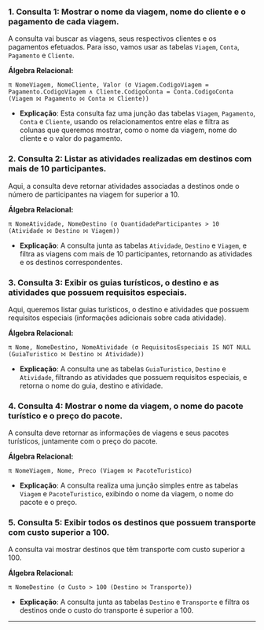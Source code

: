 ### 1. **Consulta 1: Mostrar o nome da viagem, nome do cliente e o pagamento de cada viagem.**

A consulta vai buscar as viagens, seus respectivos clientes e os pagamentos efetuados. Para isso, vamos usar as tabelas `Viagem`, `Conta`, `Pagamento` e `Cliente`.

**Álgebra Relacional:**

```plaintext
π NomeViagem, NomeCliente, Valor (σ Viagem.CodigoViagem = Pagamento.CodigoViagem ∧ Cliente.CodigoConta = Conta.CodigoConta (Viagem ⨝ Pagamento ⨝ Conta ⨝ Cliente))
```

- **Explicação**: Esta consulta faz uma junção das tabelas `Viagem`, `Pagamento`, `Conta` e `Cliente`, usando os relacionamentos entre elas e filtra as colunas que queremos mostrar, como o nome da viagem, nome do cliente e o valor do pagamento.

### 2. **Consulta 2: Listar as atividades realizadas em destinos com mais de 10 participantes.**

Aqui, a consulta deve retornar atividades associadas a destinos onde o número de participantes na viagem for superior a 10.

**Álgebra Relacional:**

```plaintext
π NomeAtividade, NomeDestino (σ QuantidadeParticipantes > 10 (Atividade ⨝ Destino ⨝ Viagem))
```

- **Explicação**: A consulta junta as tabelas `Atividade`, `Destino` e `Viagem`, e filtra as viagens com mais de 10 participantes, retornando as atividades e os destinos correspondentes.

### 3. **Consulta 3: Exibir os guias turísticos, o destino e as atividades que possuem requisitos especiais.**

Aqui, queremos listar guias turísticos, o destino e atividades que possuem requisitos especiais (informações adicionais sobre cada atividade).

**Álgebra Relacional:**

```plaintext
π Nome, NomeDestino, NomeAtividade (σ RequisitosEspeciais IS NOT NULL (GuiaTuristico ⨝ Destino ⨝ Atividade))
```

- **Explicação**: A consulta une as tabelas `GuiaTuristico`, `Destino` e `Atividade`, filtrando as atividades que possuem requisitos especiais, e retorna o nome do guia, destino e atividade.

### 4. **Consulta 4: Mostrar o nome da viagem, o nome do pacote turístico e o preço do pacote.**

A consulta deve retornar as informações de viagens e seus pacotes turísticos, juntamente com o preço do pacote.

**Álgebra Relacional:**

```plaintext
π NomeViagem, Nome, Preco (Viagem ⨝ PacoteTuristico)
```

- **Explicação**: A consulta realiza uma junção simples entre as tabelas `Viagem` e `PacoteTuristico`, exibindo o nome da viagem, o nome do pacote e o preço.

### 5. **Consulta 5: Exibir todos os destinos que possuem transporte com custo superior a 100.**

A consulta vai mostrar destinos que têm transporte com custo superior a 100.

**Álgebra Relacional:**

```plaintext
π NomeDestino (σ Custo > 100 (Destino ⨝ Transporte))
```

- **Explicação**: A consulta junta as tabelas `Destino` e `Transporte` e filtra os destinos onde o custo do transporte é superior a 100.

---
